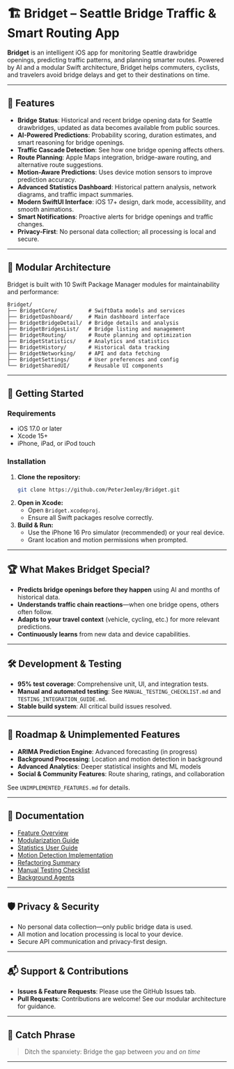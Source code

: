 # 🏗️ Bridget – Seattle Bridge Traffic & Smart Routing App

**Bridget** is an intelligent iOS app for monitoring Seattle drawbridge openings, predicting traffic patterns, and planning smarter routes. Powered by AI and a modular Swift architecture, Bridget helps commuters, cyclists, and travelers avoid bridge delays and get to their destinations on time.

---

## 🚀 Features

- **Bridge Status**: Historical and recent bridge opening data for Seattle drawbridges, updated as data becomes available from public sources.
- **AI-Powered Predictions**: Probability scoring, duration estimates, and smart reasoning for bridge openings.
- **Traffic Cascade Detection**: See how one bridge opening affects others.
- **Route Planning**: Apple Maps integration, bridge-aware routing, and alternative route suggestions.
- **Motion-Aware Predictions**: Uses device motion sensors to improve prediction accuracy.
- **Advanced Statistics Dashboard**: Historical pattern analysis, network diagrams, and traffic impact summaries.
- **Modern SwiftUI Interface**: iOS 17+ design, dark mode, accessibility, and smooth animations.
- **Smart Notifications**: Proactive alerts for bridge openings and traffic changes.
- **Privacy-First**: No personal data collection; all processing is local and secure.

---

## 🧩 Modular Architecture

Bridget is built with 10 Swift Package Manager modules for maintainability and performance:

```
Bridget/
├── BridgetCore/          # SwiftData models and services
├── BridgetDashboard/     # Main dashboard interface
├── BridgetBridgeDetail/  # Bridge details and analysis
├── BridgetBridgesList/   # Bridge listing and management
├── BridgetRouting/       # Route planning and optimization
├── BridgetStatistics/    # Analytics and statistics
├── BridgetHistory/       # Historical data tracking
├── BridgetNetworking/    # API and data fetching
├── BridgetSettings/      # User preferences and config
└── BridgetSharedUI/      # Reusable UI components
```

---

## 📱 Getting Started

### Requirements

- iOS 17.0 or later
- Xcode 15+
- iPhone, iPad, or iPod touch

### Installation

1. **Clone the repository:**
   ```sh
   git clone https://github.com/PeterJemley/Bridget.git
   ```
2. **Open in Xcode:**
   - Open `Bridget.xcodeproj`.
   - Ensure all Swift packages resolve correctly.
3. **Build & Run:**
   - Use the iPhone 16 Pro simulator (recommended) or your real device.
   - Grant location and motion permissions when prompted.

---

## 🏆 What Makes Bridget Special?

- **Predicts bridge openings before they happen** using AI and months of historical data.
- **Understands traffic chain reactions**—when one bridge opens, others often follow.
- **Adapts to your travel context** (vehicle, cycling, etc.) for more relevant predictions.
- **Continuously learns** from new data and device capabilities.

---

## 🛠️ Development & Testing

- **95% test coverage**: Comprehensive unit, UI, and integration tests.
- **Manual and automated testing**: See `MANUAL_TESTING_CHECKLIST.md` and `TESTING_INTEGRATION_GUIDE.md`.
- **Stable build system**: All critical build issues resolved.

---

## 🚧 Roadmap & Unimplemented Features

- **ARIMA Prediction Engine**: Advanced forecasting (in progress)
- **Background Processing**: Location and motion detection in background
- **Advanced Analytics**: Deeper statistical insights and ML models
- **Social & Community Features**: Route sharing, ratings, and collaboration

See `UNIMPLEMENTED_FEATURES.md` for details.

---

## 📄 Documentation

- [Feature Overview](FEATURES.md)
- [Modularization Guide](MODULARIZATION_GUIDE.md)
- [Statistics User Guide](STATISTICS_USER_GUIDE.md)
- [Motion Detection Implementation](MOTION_DETECTION_IMPLEMENTATION_GUIDE.md)
- [Refactoring Summary](REFACTORING_SUMMARY.md)
- [Manual Testing Checklist](MANUAL_TESTING_CHECKLIST.md)
- [Background Agents](BACKGROUND_AGENTS.md)

---

## 🛡️ Privacy & Security

- No personal data collection—only public bridge data is used.
- All motion and location processing is local to your device.
- Secure API communication and privacy-first design.

---

## 📬 Support & Contributions

- **Issues & Feature Requests**: Please use the GitHub Issues tab.
- **Pull Requests**: Contributions are welcome! See our modular architecture for guidance.

---

## 📢 Catch Phrase

> Ditch the spanxiety: Bridge the gap between *you* and *on time*

--- 